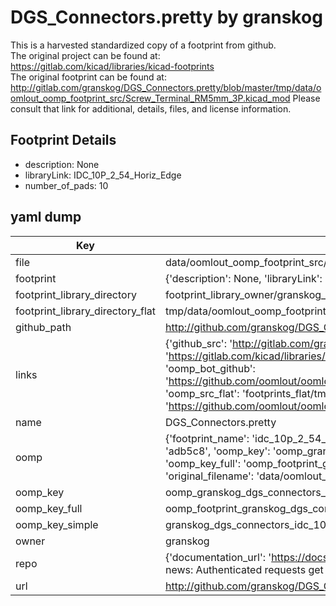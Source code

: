 # DGS_Connectors.pretty by granskog  
This is a harvested standardized copy of a footprint from github.  
The original project can be found at:  
https://gitlab.com/kicad/libraries/kicad-footprints  
The original footprint can be found at:
http://gitlab.com/granskog/DGS_Connectors.pretty/blob/master/tmp/data/oomlout_oomp_footprint_src/Screw_Terminal_RM5mm_3P.kicad_mod
Please consult that link for additional, details, files, and license information.  
## Footprint Details
* description: None  
* libraryLink: IDC_10P_2_54_Horiz_Edge  
* number_of_pads: 10  
## yaml dump  
| Key | Value |  
| --- | --- |  
| file | data/oomlout_oomp_footprint_src/DGS_Connectors.pretty/IDC_10P_2_54_Horiz_Edge.kicad_mod |  
| footprint | {'description': None, 'libraryLink': 'IDC_10P_2_54_Horiz_Edge', 'number_of_pads': 10} |  
| footprint_library_directory | footprint_library_owner/granskog_DGS_Connectors.pretty |  
| footprint_library_directory_flat | tmp/data/oomlout_oomp_footprint_src/footprints_flat/granskog_dgs_connectors_idc_10p_2_54_horiz_edge/working |  
| github_path | http://github.com/granskog/DGS_Connectors.pretty/blob/master/tmp/data/oomlout_oomp_footprint_src/IDC_10P_2_54_Horiz_Edge.kicad_mod |  
| links | {'github_src': 'http://gitlab.com/granskog/DGS_Connectors.pretty/blob/master/tmp/data/oomlout_oomp_footprint_src/Screw_Terminal_RM5mm_3P.kicad_mod', 'github_src_repo': 'https://gitlab.com/kicad/libraries/kicad-footprints', 'oomp_bot': 'tmp/data/oomlout_oomp_footprint_src/footprints/granskog_dgs_connectors_idc_10p_2_54_horiz_edge/working', 'oomp_bot_github': 'https://github.com/oomlout/oomlout_oomp_footprint_bot/tree/main/tmp/data/oomlout_oomp_footprint_src/footprints/granskog_dgs_connectors_idc_10p_2_54_horiz_edge/working', 'oomp_src_flat': 'footprints_flat/tmp/data/oomlout_oomp_footprint_src/footprints_flat/granskog_dgs_connectors_idc_10p_2_54_horiz_edge/working', 'oomp_src_flat_github': 'https://github.com/oomlout/oomlout_oomp_footprint_src/tree/main/tmp/data/oomlout_oomp_footprint_src/footprints_flat/granskog_dgs_connectors_idc_10p_2_54_horiz_edge/working'} |  
| name | DGS_Connectors.pretty |  
| oomp | {'footprint_name': 'idc_10p_2_54_horiz_edge', 'library_name': 'dgs_connectors', 'md5': 'adb5c8778c956d165772d6eb5cc2f910', 'md5_10': 'adb5c8778c', 'md5_5': 'adb5c', 'md5_6': 'adb5c8', 'oomp_key': 'oomp_granskog_dgs_connectors_idc_10p_2_54_horiz_edge', 'oomp_key_extra': 'oomp_footprint_granskog_dgs_connectors_idc_10p_2_54_horiz_edge', 'oomp_key_full': 'oomp_footprint_granskog_dgs_connectors_idc_10p_2_54_horiz_edge_adb5c8', 'oomp_key_simple': 'granskog_dgs_connectors_idc_10p_2_54_horiz_edge', 'original_filename': 'data/oomlout_oomp_footprint_src/DGS_Connectors.pretty/IDC_10P_2_54_Horiz_Edge.kicad_mod', 'owner_name': 'granskog'} |  
| oomp_key | oomp_granskog_dgs_connectors_idc_10p_2_54_horiz_edge |  
| oomp_key_full | oomp_footprint_granskog_dgs_connectors_idc_10p_2_54_horiz_edge |  
| oomp_key_simple | granskog_dgs_connectors_idc_10p_2_54_horiz_edge |  
| owner | granskog |  
| repo | {'documentation_url': 'https://docs.github.com/rest/overview/resources-in-the-rest-api#rate-limiting', 'message': "API rate limit exceeded for 84.66.142.224. (But here's the good news: Authenticated requests get a higher rate limit. Check out the documentation for more details.)"} |  
| url | http://github.com/granskog/DGS_Connectors.pretty |  


